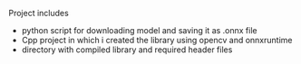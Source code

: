 Project includes
* python script for downloading model and saving it as .onnx file
* Cpp project in which i created the library using opencv and onnxruntime
* directory with compiled library and required header files
